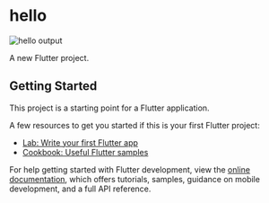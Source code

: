 # hello
![hello output](https://github.com/Veerabhadra2289/Helloworld1/assets/142008879/61f8d870-d68c-46bc-a53e-053470b8c7ef)

A new Flutter project.

## Getting Started

This project is a starting point for a Flutter application.

A few resources to get you started if this is your first Flutter project:

- [Lab: Write your first Flutter app](https://docs.flutter.dev/get-started/codelab)
- [Cookbook: Useful Flutter samples](https://docs.flutter.dev/cookbook)

For help getting started with Flutter development, view the
[online documentation](https://docs.flutter.dev/), which offers tutorials,
samples, guidance on mobile development, and a full API reference.
